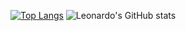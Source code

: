 [![Top Langs](https://github-readme-stats.vercel.app/api/top-langs/?username=leomacedokkkk&layout=compact)](https://github.com/anuraghazra/github-readme-stats)
![Leonardo's GitHub stats](https://github-readme-stats.vercel.app/api?username=leomacedokkkk&show_icons=true&theme=transparent)
